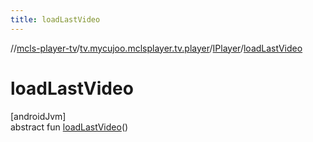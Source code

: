```yaml
---
title: loadLastVideo
---
```

//[mcls-player-tv](../../../index.html)/[tv.mycujoo.mclsplayer.tv.player](../index.html)/[IPlayer](index.html)/[loadLastVideo](load-last-video.html)



# loadLastVideo



[androidJvm]\
abstract fun [loadLastVideo](load-last-video.html)()




